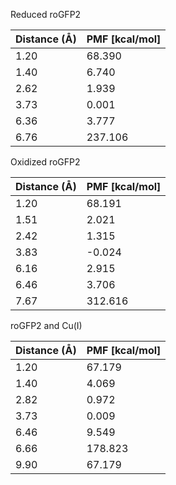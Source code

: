 Reduced roGFP2

| Distance (Å) | PMF [kcal/mol] |
|-----------|-----------|
| 1.20 | 68.390 |
| 1.40 | 6.740 |
| 2.62 | 1.939 |
| 3.73 | 0.001 |
| 6.36 | 3.777 |
| 6.76 | 237.106 |

Oxidized roGFP2

| Distance (Å) | PMF [kcal/mol] |
|-----------|-----------|
| 1.20 | 68.191 |
| 1.51 | 2.021 |
| 2.42 | 1.315 |
| 3.83 | -0.024 |
| 6.16 | 2.915 |
| 6.46 | 3.706 |
| 7.67 | 312.616 |

roGFP2 and Cu(I)

| Distance (Å) | PMF [kcal/mol] |
|-----------|-----------|
| 1.20 | 67.179 |
| 1.40 | 4.069 |
| 2.82 | 0.972 |
| 3.73 | 0.009 |
| 6.46 | 9.549 |
| 6.66 | 178.823 |
| 9.90 | 67.179 |
